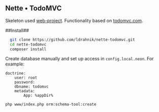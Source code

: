 Nette • TodoMVC
--------------

Skeleton used [web-project](http://github.com/nette/web-project). Functionality based on [todomvc.com](http://todomvc.com/).

##Install##

``` bash
  git clone https://github.com/ldrahnik/nette-todomvc.git
  cd nette-todomvc
  composer install
```

Create database manually and set up access in `config.local.neon`. For example:

``` neon
doctrine:
	user: root
	password:
	dbname: todomvc
	metadata:
		App: %appDir%
```

``` bash
php www/index.php orm:schema-tool:create
```